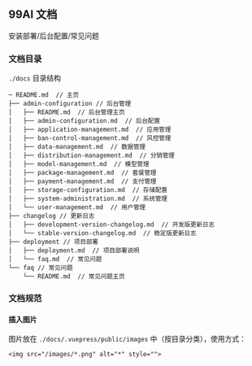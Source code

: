 ## 99AI 文档

安装部署/后台配置/常见问题

### 文档目录

`./docs` 目录结构

```
─ README.md  // 主页
├── admin-configuration // 后台管理
│   ├── README.md  // 后台管理主页
│   ├── admin-configuration.md  // 后台配置
│   ├── application-management.md  // 应用管理
│   ├── ban-control-management.md  // 风控管理
│   ├── data-management.md  // 数据管理
│   ├── distribution-management.md  // 分销管理
│   ├── model-management.md  // 模型管理
│   ├── package-management.md  // 套餐管理
│   ├── payment-management.md  // 支付管理
│   ├── storage-configuration.md  // 存储配置
│   ├── system-administration.md  // 系统管理
│   └── user-management.md  // 用户管理
├── changelog // 更新日志
│   ├── development-version-changelog.md  // 开发版更新日志
│   └── stable-version-changelog.md  // 稳定版更新日志
├── deployment // 项目部署
│   ├── deployment.md  // 项目部署说明
│   └── faq.md  // 常见问题
└── faq // 常见问题
    └── README.md  // 常见问题主页
```

### 文档规范

#### 插入图片

图片放在 `./docs/.vuepress/public/images` 中（按目录分类），使用方式：

```
<img src="/images/*.png" alt="*" style="">
```
